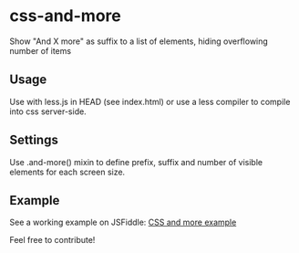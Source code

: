 css-and-more
===========

Show "And X more" as suffix to a list of elements, hiding overflowing number of items

## Usage

Use with less.js in HEAD (see index.html) or use a less compiler to compile into css server-side.

## Settings

Use .and-more() mixin to define prefix, suffix and number of visible elements for each screen size.

## Example

See a working example on JSFiddle: [CSS and more example](http://jsfiddle.net/c4urself/UTDJr/)

Feel free to contribute!
